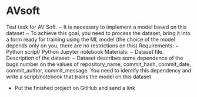 # AVsoft
Test task for AV Soft.
− It is necessary to implement a model based on this dataset
− To achieve this goal, you need to process the dataset, bring it into a form ready for training using the ML model (the choice of the model depends only on you, there are no restrictions on this)
Requirements:
− Python script/ Python Jupyter notebook
Materials:
− Dataset file.
Description of the dataset:
− Dataset describes some dependence of the bugs number on the values of repository_name, commit_hash, commit_date, commit_author, commit_message. You need to identify this dependency and write a script/notebook that trains the model on this dataset
- Put the finished project on GitHub and send a link
